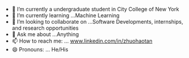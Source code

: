 

- 🔭 I’m currently a undergraduate student in City College of New York
- 🌱 I’m currently learning ...Machine Learning
- 👯 I’m looking to collaborate on ...Software Developments, internships, and research opportunities
- 💬 Ask me about ...Anything
- 📫 How to reach me: ... www.linkedin.com/in/zhuohaotan
- 😄 Pronouns: ... He/His

